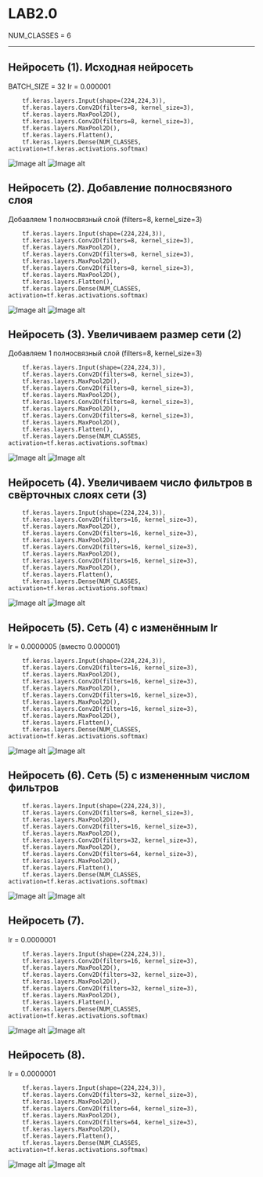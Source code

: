 # LAB2.0

NUM_CLASSES = 6

____________________________________________________________________________________
  ## Нейросеть (1). Исходная нейросеть

  BATCH_SIZE = 32
  lr = 0.000001
   
        tf.keras.layers.Input(shape=(224,224,3)),
        tf.keras.layers.Conv2D(filters=8, kernel_size=3),
        tf.keras.layers.MaxPool2D(),
        tf.keras.layers.Conv2D(filters=8, kernel_size=3),
        tf.keras.layers.MaxPool2D(),
        tf.keras.layers.Flatten(),
        tf.keras.layers.Dense(NUM_CLASSES, activation=tf.keras.activations.softmax)
      
  ![Image alt](https://raw.githubusercontent.com/InvSl/MMPMI.Lab2/800457221553b4080c52716d1af84a2b3590b2a0/tensorboard/epoch_categorical_accuracy(1).svg)
  ![Image alt](https://raw.githubusercontent.com/InvSl/MMPMI.Lab2/800457221553b4080c52716d1af84a2b3590b2a0/tensorboard/epoch_loss(1).svg)
   
  ## Нейросеть (2). Добавление полносвязного слоя 
  
  Добавляем 1 полносвязный слой (filters=8, kernel_size=3)
  
        tf.keras.layers.Input(shape=(224,224,3)),
        tf.keras.layers.Conv2D(filters=8, kernel_size=3),
        tf.keras.layers.MaxPool2D(),
        tf.keras.layers.Conv2D(filters=8, kernel_size=3),
        tf.keras.layers.MaxPool2D(),
        tf.keras.layers.Conv2D(filters=8, kernel_size=3),
        tf.keras.layers.MaxPool2D(),
        tf.keras.layers.Flatten(),
        tf.keras.layers.Dense(NUM_CLASSES, activation=tf.keras.activations.softmax)
       
  ![Image alt](https://raw.githubusercontent.com/InvSl/MMPMI.Lab2/800457221553b4080c52716d1af84a2b3590b2a0/tensorboard/epoch_categorical_accuracy(2).svg)
  ![Image alt](https://raw.githubusercontent.com/InvSl/MMPMI.Lab2/800457221553b4080c52716d1af84a2b3590b2a0/tensorboard/epoch_loss(2).svg)
        
  ## Нейросеть (3). Увеличиваем размер сети (2)
  
   Добавляем 1 полносвязный слой (filters=8, kernel_size=3)
   
        tf.keras.layers.Input(shape=(224,224,3)),
        tf.keras.layers.Conv2D(filters=8, kernel_size=3),
        tf.keras.layers.MaxPool2D(),
        tf.keras.layers.Conv2D(filters=8, kernel_size=3),
        tf.keras.layers.MaxPool2D(),
        tf.keras.layers.Conv2D(filters=8, kernel_size=3),
        tf.keras.layers.MaxPool2D(),
        tf.keras.layers.Conv2D(filters=8, kernel_size=3),
        tf.keras.layers.MaxPool2D(),
        tf.keras.layers.Flatten(),
        tf.keras.layers.Dense(NUM_CLASSES, activation=tf.keras.activations.softmax)
  
  ![Image alt](https://raw.githubusercontent.com/InvSl/MMPMI.Lab2/800457221553b4080c52716d1af84a2b3590b2a0/tensorboard/epoch_categorical_accuracy(3).svg)
  ![Image alt](https://raw.githubusercontent.com/InvSl/MMPMI.Lab2/800457221553b4080c52716d1af84a2b3590b2a0/tensorboard/epoch_loss(3).svg)
        
  ## Нейросеть (4). Увеличиваем число фильтров в свёрточных слоях сети (3) 
  
        tf.keras.layers.Input(shape=(224,224,3)),
        tf.keras.layers.Conv2D(filters=16, kernel_size=3),
        tf.keras.layers.MaxPool2D(),
        tf.keras.layers.Conv2D(filters=16, kernel_size=3),
        tf.keras.layers.MaxPool2D(),
        tf.keras.layers.Conv2D(filters=16, kernel_size=3),
        tf.keras.layers.MaxPool2D(),
        tf.keras.layers.Conv2D(filters=16, kernel_size=3),
        tf.keras.layers.MaxPool2D(),
        tf.keras.layers.Flatten(),
        tf.keras.layers.Dense(NUM_CLASSES, activation=tf.keras.activations.softmax)
      
  ![Image alt](https://raw.githubusercontent.com/InvSl/MMPMI.Lab2/800457221553b4080c52716d1af84a2b3590b2a0/tensorboard/epoch_categorical_accuracy(4).svg)
  ![Image alt](https://raw.githubusercontent.com/InvSl/MMPMI.Lab2/800457221553b4080c52716d1af84a2b3590b2a0/tensorboard/epoch_loss(4).svg)
   
  ## Нейросеть (5). Сеть (4) с изменённым lr
  
  lr = 0.0000005 (вместо 0.000001)
  
        tf.keras.layers.Input(shape=(224,224,3)),
        tf.keras.layers.Conv2D(filters=16, kernel_size=3),
        tf.keras.layers.MaxPool2D(),
        tf.keras.layers.Conv2D(filters=16, kernel_size=3),
        tf.keras.layers.MaxPool2D(),
        tf.keras.layers.Conv2D(filters=16, kernel_size=3),
        tf.keras.layers.MaxPool2D(),
        tf.keras.layers.Conv2D(filters=16, kernel_size=3),
        tf.keras.layers.MaxPool2D(),
        tf.keras.layers.Flatten(),
        tf.keras.layers.Dense(NUM_CLASSES, activation=tf.keras.activations.softmax)
      
  ![Image alt](https://raw.githubusercontent.com/InvSl/MMPMI.Lab2/800457221553b4080c52716d1af84a2b3590b2a0/tensorboard/epoch_categorical_accuracy(5).svg)
  ![Image alt](https://raw.githubusercontent.com/InvSl/MMPMI.Lab2/800457221553b4080c52716d1af84a2b3590b2a0/tensorboard/epoch_loss(5).svg)
   
  ## Нейросеть (6). Сеть (5) с измененным числом фильтров
  
        tf.keras.layers.Input(shape=(224,224,3)),
        tf.keras.layers.Conv2D(filters=8, kernel_size=3),
        tf.keras.layers.MaxPool2D(),
        tf.keras.layers.Conv2D(filters=16, kernel_size=3),
        tf.keras.layers.MaxPool2D(),
        tf.keras.layers.Conv2D(filters=32, kernel_size=3),
        tf.keras.layers.MaxPool2D(),
        tf.keras.layers.Conv2D(filters=64, kernel_size=3),
        tf.keras.layers.MaxPool2D(),
        tf.keras.layers.Flatten(),
        tf.keras.layers.Dense(NUM_CLASSES, activation=tf.keras.activations.softmax)
      
  ![Image alt](https://raw.githubusercontent.com/InvSl/MMPMI.Lab2/800457221553b4080c52716d1af84a2b3590b2a0/tensorboard/epoch_categorical_accuracy(6).svg)
  ![Image alt](https://raw.githubusercontent.com/InvSl/MMPMI.Lab2/800457221553b4080c52716d1af84a2b3590b2a0/tensorboard/epoch_loss(6).svg)
  
  ## Нейросеть (7).
  
  lr = 0.0000001
  
        tf.keras.layers.Input(shape=(224,224,3)),
        tf.keras.layers.Conv2D(filters=16, kernel_size=3),
        tf.keras.layers.MaxPool2D(),
        tf.keras.layers.Conv2D(filters=32, kernel_size=3),
        tf.keras.layers.MaxPool2D(),
        tf.keras.layers.Conv2D(filters=32, kernel_size=3),
        tf.keras.layers.MaxPool2D(),
        tf.keras.layers.Flatten(),
        tf.keras.layers.Dense(NUM_CLASSES, activation=tf.keras.activations.softmax)
      
  ![Image alt](https://raw.githubusercontent.com/InvSl/MMPMI.Lab2/800457221553b4080c52716d1af84a2b3590b2a0/tensorboard/epoch_categorical_accuracy(7).svg)
  ![Image alt](https://raw.githubusercontent.com/InvSl/MMPMI.Lab2/800457221553b4080c52716d1af84a2b3590b2a0/tensorboard/epoch_loss(7).svg)


 ## Нейросеть (8).
  
  lr = 0.0000001
  
        tf.keras.layers.Input(shape=(224,224,3)),
        tf.keras.layers.Conv2D(filters=32, kernel_size=3),
        tf.keras.layers.MaxPool2D(),
        tf.keras.layers.Conv2D(filters=64, kernel_size=3),
        tf.keras.layers.MaxPool2D(),
        tf.keras.layers.Conv2D(filters=64, kernel_size=3),
        tf.keras.layers.MaxPool2D(),
        tf.keras.layers.Flatten(),
        tf.keras.layers.Dense(NUM_CLASSES, activation=tf.keras.activations.softmax)
      
  ![Image alt](https://raw.githubusercontent.com/InvSl/MMPMI.Lab2/800457221553b4080c52716d1af84a2b3590b2a0/tensorboard/epoch_categorical_accuracy(8).svg)
  ![Image alt](https://raw.githubusercontent.com/InvSl/MMPMI.Lab2/800457221553b4080c52716d1af84a2b3590b2a0/tensorboard/epoch_loss(8).svg)
